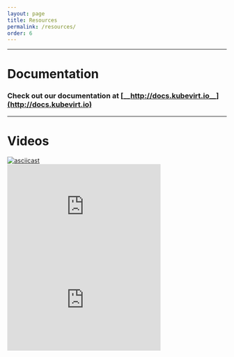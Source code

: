 ```yaml
---
layout: page
title: Resources
permalink: /resources/
order: 6
---
```


---
# Documentation
### Check out our documentation at [__http://docs.kubevirt.io__](http://docs.kubevirt.io)
---

# Videos
<div class="row">
  <div class="col-4">
    <a href="https://asciinema.org/a/179616"><img src="https://asciinema.org/a/179616.png" alt="asciicast"></a>
  </div>
  <div class="col-4">
    <iframe width="352" height="214" src="https://www.youtube.com/embed/0dob7KsJizg" frameborder="0" allow="autoplay; encrypted-media" allowfullscreen></iframe>
  </div>
  <div class="col-4">
    <iframe width="352" height="214" src="https://www.youtube.com/embed/3VwUV03k8hw" frameborder="0" allow="autoplay; encrypted-media" allowfullscreen></iframe>
  </div>
</div>
